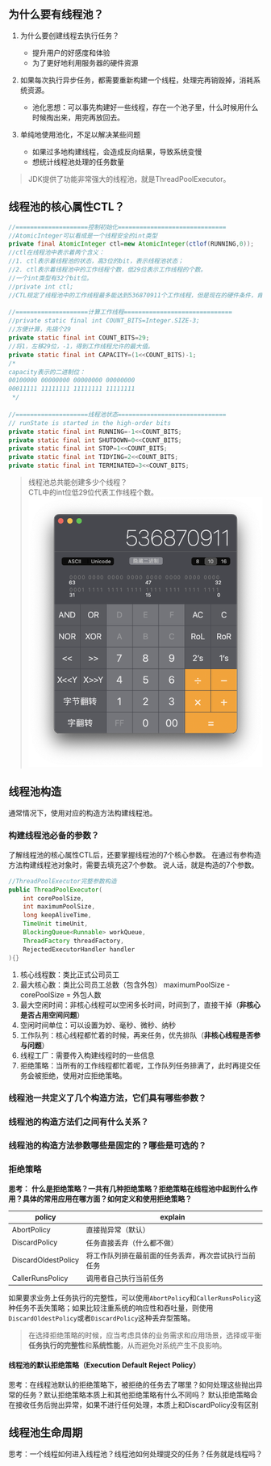 
## 为什么要有线程池？

1. 为什么要创建线程去执行任务？
   * 提升用户的好感度和体验
   * 为了更好地利用服务器的硬件资源

2. 如果每次执行异步任务，都需要重新构建一个线程，处理完再销毁掉，消耗系统资源。
   * 池化思想：可以事先构建好一些线程，存在一个池子里，什么时候用什么时候掏出来，用完再放回去。

3. 单纯地使用池化，不足以解决某些问题
   * 如果过多地构建线程，会造成反向结果，导致系统变慢
   * 想统计线程池处理的任务数量

> JDK提供了功能非常强大的线程池，就是ThreadPoolExecutor。

## 线程池的核心属性CTL？

``` Java
//====================控制初始化==============================
//AtomicInteger可以看成是一个线程安全的int类型
private final AtomicInteger ctl=new AtomicInteger(ctlof(RUNNING,0));
//ctl在线程池中表示着两个含义：
//1. ctl表示着线程池的状态，高3位的bit，表示线程池状态；
//2. ctl表示着线程池中的工作线程个数，低29位表示工作线程的个数。
//一个int类型有32个bit位。
//private int ctl;
//CTL规定了线程池中的工作线程最多能达到536870911个工作线程，但是现在的硬件条件，肯定到不了。

//====================计算工作线程==============================
//private static final int COUNT_BITS=Integer.SIZE-3;
//方便计算，先搞个29
private static final int COUNT_BITS=29;
//将1，左移29位，-1，得到工作线程允许的最大值。
private static final int CAPACITY=(1<<COUNT_BITS)-1;
/*
capacity表示的二进制位：
00100000 00000000 00000000 00000000
00011111 11111111 11111111 11111111
 */

//====================线程池状态==============================
// runState is started in the high-order bits
private static final int RUNNING=-1<<COUNT_BITS;
private static final int SHUTDOWN=0<<COUNT_BITS;
private static final int STOP=1<<COUNT_BITS;
private static final int TIDYING=2<<COUNT_BITS;
private static final int TERMINATED=3<<COUNT_BITS;
```

> 线程池总共能创建多少个线程？  
> CTL中的int位低29位代表工作线程个数。  
> ![](images/2023-07-20-14-03-05.png)

## 线程池构造

通常情况下，使用对应的构造方法构建线程池。

### 构建线程池必备的参数？
了解线程池的核心属性CTL后，还要掌握线程池的7个核心参数。
在通过有参构造方法构建线程池对象时，需要去填充这7个参数。
说人话，就是构造的7个参数。
``` Java
//ThreadPoolExecutor完整参数构造
public ThreadPoolExecutor(
    int corePoolSize,
    int maximumPoolSize,
    long keepAliveTime,
    TimeUnit timeUnit,
    BlockingQueue<Runnable> workQueue,
    ThreadFactory threadFactory,
    RejectedExecutorHandler handler
){}
```
1. 核心线程数：类比正式公司员工
2. 最大核心数：类比公司员工总数（包含外包） maximumPoolSize - corePoolSize = 外包人数
3. 最大空闲时间：非核心线程可以空闲多长时间，时间到了，直接干掉（**非核心是否占用空间问题**）
4. 空闲时间单位：可以设置为妙、毫秒、微秒、纳秒
5. 工作队列：核心线程都忙着的时候，再来任务，优先排队（**非核心线程是否参与问题**）
6. 线程工厂：需要传入构建线程时的一些信息
7. 拒绝策略：当所有的工作线程都忙着呢，工作队列任务排满了，此时再提交任务会被拒绝，使用对应拒绝策略。

### 线程池一共定义了几个构造方法，它们具有哪些参数？

### 线程池的构造方法们之间有什么关系？

### 线程池的构造方法参数哪些是固定的？哪些是可选的？

### 拒绝策略
**思考：**
**什么是拒绝策略？一共有几种拒绝策略？拒绝策略在线程池中起到什么作用？具体的常用应用在哪方面？如何定义和使用拒绝策略？**

| policy              | explain                                              |
| ------------------- | ---------------------------------------------------- |
| AbortPolicy         | 直接抛异常（默认）                                   |
| DiscardPolicy       | 任务直接丢弃（什么都不做）                           |
| DiscardOldestPolicy | 将工作队列排在最前面的任务丢弃，再次尝试执行当前任务 |
| CallerRunsPolicy    | 调用者自己执行当前任务                               |

如果要求业务上任务执行的完整性，可以使用`AbortPolicy`和`CallerRunsPolicy`这种任务不丢失策略；如果比较注重系统的响应性和吞吐量，则使用`DiscardOldestPolicy`或者`DiscardPolicy`这种丢弃型策略。
> 在选择拒绝策略的时候，应当考虑具体的业务需求和应用场景，选择或平衡**任务执行的完整性**和**系统性能**，从而避免对系统产生不良影响。

#### 线程池的默认拒绝策略（Execution Default Reject Policy）
思考：在线程池默认的拒绝策略下，被拒绝的任务去了哪里？如何处理这些抛出异常的任务？默认拒绝策略本质上和其他拒绝策略有什么不同吗？
默认拒绝策略会在接收任务后抛出异常，如果不进行任何处理，本质上和DiscardPolicy没有区别

## 线程池生命周期
思考：一个线程如何进入线程池？线程池如何处理提交的任务？任务就是线程吗？
